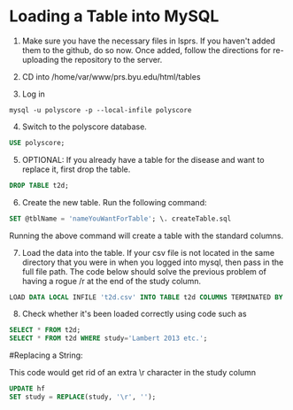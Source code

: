 # Loading a Table into MySQL

1. Make sure you have the necessary files in lsprs.
If you haven't added them to the github, do so now. Once added, follow the directions for re-uploading the repository
to the server. 

2. CD into /home/var/www/prs.byu.edu/html/tables

3. Log in
```console
mysql -u polyscore -p --local-infile polyscore
```

4. Switch to the polyscore database. 
```sql
USE polyscore;
```

5. OPTIONAL: If you already have a table for the disease and want to replace it, first drop the table.
```sql 
DROP TABLE t2d;
```

6. Create the new table. Run the following command:
```sql
SET @tblName = 'nameYouWantForTable'; \. createTable.sql
```
Running the above command will create a table with the standard columns.


7. Load the data into the table. If your csv file is not located in the same directory that you were in when you logged into mysql, then pass in the full file path. The code below should solve the previous problem of having a rogue /r at the end of the study column. 

```sql 
LOAD DATA LOCAL INFILE 't2d.csv' INTO TABLE t2d COLUMNS TERMINATED BY ',' LINES TERMINATED BY '\r\n' IGNORE 1 LINES;
```

8. Check whether it's been loaded correctly using code such as 
```sql
SELECT * FROM t2d; 
SELECT * FROM t2d WHERE study='Lambert 2013 etc.';
```

#Replacing a String:

This code would get rid of an extra \r character in the study column
```sql
UPDATE hf 
SET study = REPLACE(study, '\r', '');
```

